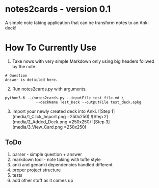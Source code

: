 # notes2cards - version 0.1
A simple note taking application that can be transform notes to an Anki deck!

# How To Currently Use

1. Take nows with very simple Markdown only using big headers follwed by the note.
```
# Question
Answer is detailed here.
```
2. Run notes2cards.py with arguments.
```
python3.6 ../notes2cards.py --inputFile test_file.md \
			  --deckName Test_Deck --outputFile test_deck.apkg
```

3. Import your newly created deck into Anki.
![Step 1](media/1_Click_Import.png =250x250)
![Step 2](media/2_Added_Deck.png =250x250)
![Step 3](media/3_View_Card.png =250x250)

## ToDo
1. parser - simple question + answer
2. markdown tool - note taking with tufte style
3. anki and genanki dependencies handled different
4. proper project structure
5. tests
6. add other stuff as it comes up
